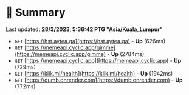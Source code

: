 # 📖 Summary
Last updated: **28/3/2023, 5:36:42 PTG "Asia/Kuala_Lumpur"**

- `GET` [https://hst.aytea.ga](https://hst.aytea.ga) - **Up** (626ms)
- `GET` [https://memeapi.cyclic.app/gimme](https://memeapi.cyclic.app/gimme) - **Up** (2784ms)
- `GET` [https://memeapi.cyclic.app](https://memeapi.cyclic.app) - **Up** (729ms)
- `GET` [https://klik.ml/health](https://klik.ml/health) - **Up** (1942ms)
- `GET` [https://dumb.onrender.com](https://dumb.onrender.com) - **Up** (772ms)
